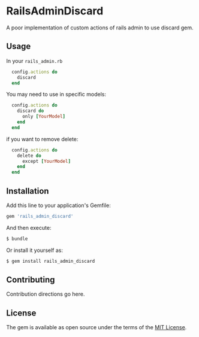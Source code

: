 # RailsAdminDiscard
A poor implementation of custom actions of rails admin to use discard gem.

## Usage
In your `rails_admin.rb`
```ruby
  config.actions do
    discard
  end
```

You may need to use in specific models:
```ruby
  config.actions do
    discard do
      only [YourModel]
    end
  end
```

if you want to remove delete:
```ruby
  config.actions do
    delete do
      except [YourModel]
    end
  end
```

## Installation
Add this line to your application's Gemfile:

```ruby
gem 'rails_admin_discard'
```

And then execute:
```bash
$ bundle
```

Or install it yourself as:
```bash
$ gem install rails_admin_discard
```

## Contributing
Contribution directions go here.

## License
The gem is available as open source under the terms of the [MIT License](https://opensource.org/licenses/MIT).
